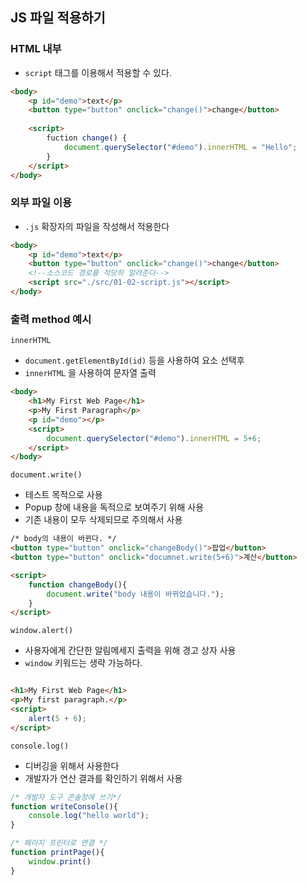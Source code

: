 ## JS 파일 적용하기

### HTML 내부

- `script` 태그를 이용해서 적용할 수 있다.

```html
<body>
    <p id="demo">text</p>
    <button type="button" onclick="change()">change</button>
    
    <script>
        fuction change() {
            document.querySelector("#demo").innerHTML = "Hello";
        }
    </script>
</body>
```

### 외부 파일 이용

- `.js` 확장자의 파일을 작성해서 적용한다

```HTML
<body>
    <p id="demo">text</p>
    <button type="button" onclick="change()">change</button>
    <!--소스코드 경로를 적당히 알려준다-->
    <script src="./src/01-02-script.js"></script>
</body>
```

### 출력 method 예시

`innerHTML`
    
- `document.getElementById(id)` 등을 사용하여 요소 선택후
- `innerHTML` 을 사용하여 문자열 출력

```HTML
<body>
    <h1>My First Web Page</h1>
    <p>My First Paragraph</p>
    <p id="demo"></p>
    <script>
        document.querySelector("#demo").innerHTML = 5+6;
    </script>
</body>
```

`document.write()`

- 테스트 목적으로 사용
- Popup 창에 내용을 독적으로 보여주기 위해 사용
- 기존 내용이 모두 삭제되므로 주의해서 사용

```HTML
/* body의 내용이 바뀐다. */
<button type="button" onclick="changeBody()">팝업</button>
<button type="button" onclick="documnet.write(5+6)">계산</button>

<script>
    function changeBody(){
        document.write("body 내용이 바뀌었습니다.");
    }
</script>
```

`window.alert()`

- 사용자에게 간단한 알림메세지 출력을 위해 경고 상자 사용
- `window` 키워드는 생략 가능하다.

```HTML

<h1>My First Web Page</h1>
<p>My first paragraph.</p>
<script>
    alert(5 + 6);
</script>
```

`console.log()`
- 디버깅을 위해서 사용한다
- 개발자가 연산 결과를 확인하기 위해서 사용

```JavaScript        
/* 개발자 도구 콘솔창에 쓰기*/
function writeConsole(){
    console.log("hello world");
}
```

```JavaScript
/* 페이지 프린터로 연결 */
function printPage(){
    window.print()
}
```